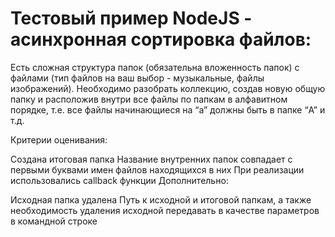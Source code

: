# Тестовый пример NodeJS - асинхронная сортировка файлов:

Есть сложная структура папок (обязательна вложенность папок) с файлами (тип файлов на ваш выбор - музыкальные, файлы изображений). Необходимо разобрать коллекцию, создав новую общую папку и расположив внутри все файлы по папкам в алфавитном порядке, т.е. все файлы начинающиеся на “a” должны быть в папке “A” и т.д.

Критерии оценивания:

Создана итоговая папка
Название внутренних папок совпадает с первыми буквами имен файлов находящихся в них
При реализации использовались callback функции
Дополнительно:

Исходная папка удалена
Путь к исходной и итоговой папкам, а также необходимость удаления исходной передавать в качестве параметров в командной строке
